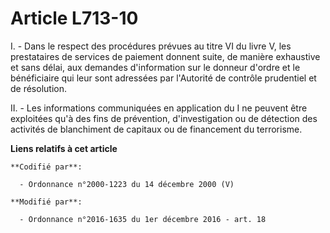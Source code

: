 # Article L713-10

I. - Dans le respect des procédures prévues au titre VI du livre V, les prestataires de services de paiement donnent suite,
de manière exhaustive et sans délai, aux demandes d'information sur le donneur d'ordre  et le bénéficiaire qui leur sont
adressées par l'Autorité de contrôle prudentiel et de résolution. 

II. - Les informations communiquées en application du I ne peuvent être exploitées qu'à des fins de prévention,
d'investigation ou de détection des activités de blanchiment de capitaux ou de financement du terrorisme.

**Liens relatifs à cet article**

	**Codifié par**:

	  - Ordonnance n°2000-1223 du 14 décembre 2000 (V)

	**Modifié par**:

	  - Ordonnance n°2016-1635 du 1er décembre 2016 - art. 18
